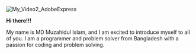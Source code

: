 ![My_Video2_AdobeExpress](https://user-images.githubusercontent.com/121981117/236908360-7e58f07d-2b4d-4a19-9f43-5576e7a22546.gif)


****Hi there!!!****

My name is MD Muzahidul Islam, and I am excited to introduce myself to all of you. I am a programmer and problem solver from Bangladesh with a passion for coding and problem solving.
